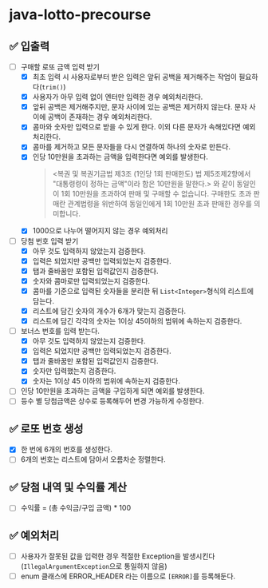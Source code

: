 # java-lotto-precourse

## ✅ 입출력

- [ ] 구매할 로또 금액 입력 받기
  - [x] 최초 입력 시 사용자로부터 받은 입력은 앞뒤 공백을 제거해주는 작업이 필요하다(`trim()`)
  - [x] 사용자가 아무 입력 없이 엔터만 입력한 경우 예외처리한다.
  - [x] 앞뒤 공백은 제거해주지만, 문자 사이에 있는 공백은 제거하지 않는다. 문자 사이에 공백이 존재하는 경우 예외처리한다.
  - [x] 콤마와 숫자만 입력으로 받을 수 있게 한다. 이외 다른 문자가 속해있다면 예외처리한다.
  - [x] 콤마를 제거하고 모든 문자들을 다시 연결하여 하나의 숫자로 만든다.
  - [x] 인당 10만원을 초과하는 금액을 입력한다면 예외를 발생한다.
    > <복권 및 복권기금법 제3조 (1인당 1회 판매한도) 법 제5조제2항에서 "대통령령이 정하는 금액"이라 함은
    10만원을 말한다.> 와 같이 동일인이 1회 10만원을 초과하여 판매 및 구매할 수 없습니다.
    구매한도 초과 판매란 관계법령을 위반하여 동일인에게 1회 10만원 초과 판매한 경우를 의미합니다.
  - [x] 1000으로 나누어 떨어지지 않는 경우 예외처리
- [ ] 당첨 번호 입력 받기
  - [x] 아무 것도 입력하지 않았는지 검증한다.
  - [x] 입력은 되었지만 공백만 입력되었는지 검증한다.
  - [x] 탭과 줄바꿈만 포함된 입력값인지 검증한다.
  - [x] 숫자와 콤마로만 입력되었는지 검증한다.
  - [x] 콤마를 기준으로 입력된 숫자들을 분리한 뒤 `List<Integer>`형식의 리스트에 담는다.
  - [x] 리스트에 담긴 숫자의 개수가 6개가 맞는지 검증한다.
  - [x] 리스트에 담긴 각각의 숫자는 1이상 45이하의 범위에 속하는지 검증한다.
- [ ] 보너스 번호를 입력 받는다.
  - [x] 아무 것도 입력하지 않았는지 검증한다.
  - [x] 입력은 되었지만 공백만 입력되었는지 검증한다.
  - [x] 탭과 줄바꿈만 포함된 입력값인지 검증한다.
  - [x] 숫자만 입력했는지 검증한다.
  - [x] 숫자는 1이상 45 이하의 범위에 속하는지 검증한다.
- [ ] 인당 10만원을 초과하는 금액을 구입하게 되면 예외를 발생한다.
- [ ] 등수 별 당첨금액은 상수로 등록해두어 변경 가능하게 수정한다.

## ✅ 로또 번호 생성

- [x] 한 번에 6개의 번호를 생성한다.
- [ ] 6개의 번호는 리스트에 담아서 오름차순 정렬한다.

## ✅ 당첨 내역 및 수익률 계산

- [ ] 수익률 = (총 수익금/구입 금액) * 100

## ✅ 예외처리

- [ ] 사용자가 잘못된 값을 입력한 경우 적절한 Exception을 발생시킨다(`IllegalArgumentException`으로 통일하지 않음)
- [ ] enum 클래스에 ERROR_HEADER 라는 이름으로 `[ERROR]`를 등록해둔다.